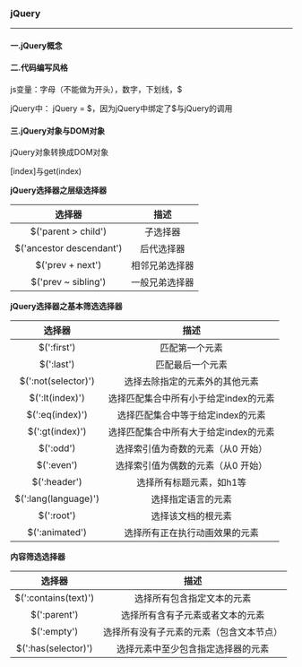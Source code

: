 ### jQuery

-----

#### 一.jQuery概念

#### 二.代码编写风格

js变量：字母（不能做为开头），数字，下划线，$ 

jQuery中： jQuery = \$，因为jQuery中绑定了\$与jQuery的调用

#### 三.jQuery对象与DOM对象

jQuery对象转换成DOM对象

[index]与get(index)





**jQuery选择器之层级选择器**

|            选择器            |   描述    |
| :-----------------------: | :-----: |
|    $('parent > child')    |  子选择器   |
| $('ancestor  descendant') |  后代选择器  |
|     $('prev + next')      | 相邻兄弟选择器 |
|    $('prev ~ sibling')    | 一般兄弟选择器 |



**jQuery选择器之基本筛选选择器**

|         选择器          |          描述           |
| :------------------: | :-------------------: |
|     $(':first')      |        匹配第一个元素        |
|      $(':last')      |       匹配最后一个元素        |
| $(':not(selector)')  |    选择去除指定的元素外的其他元素    |
|   $(':lt(index)')    | 选择匹配集合中所有小于给定index的元素 |
|   $(':eq(index)')    |  选择匹配集合中等于给定index的元素  |
|   $(':gt(index)')    | 选择匹配集合中所有大于给定index的元素 |
|      $(':odd')       |  选择索引值为奇数的元素（从0 开始）   |
|      $(':even')      |  选择索引值为偶数的元素（从0 开始）   |
|     $(':header')     |     选择所有标题元素，如h1等     |
| $(':lang(language)') |       选择指定语言的元素       |
|      $(':root')      |       选择该文档的根元素       |
|    $(':animated')    |    选择所有正在执行动画效果的元素    |

**内容筛选选择器**

|         选择器          |          描述          |
| :------------------: | :------------------: |
| $(':contains(text)') |    选择所有包含指定文本的元素     |
|     $(':parent')     |   选择所有含有子元素或者文本的元素   |
|     $(':empty')      | 选择所有没有子元素的元素（包含文本节点） |
| $(':has(selector)')  |  选择元素中至少包含指定选择器的元素   |

